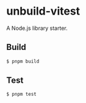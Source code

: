 # unbuild-vitest

A Node.js library starter.

## Build

```sh
$ pnpm build
```

## Test

```sh
$ pnpm test
```
